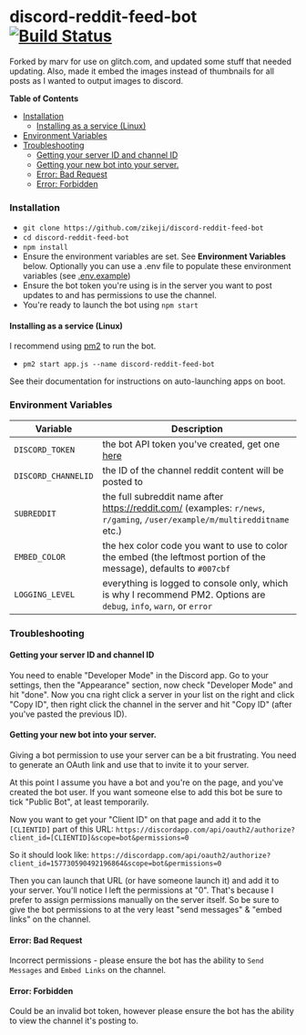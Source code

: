 # discord-reddit-feed-bot [![Build Status](https://travis-ci.org/zikeji/discord-reddit-feed-bot.svg?branch=master)](https://travis-ci.org/zikeji/discord-reddit-feed-bot)

Forked by marv for use on glitch.com, and updated some stuff that needed updating. Also, made it embed the images instead of thumbnails for all posts as I wanted to output images to discord.

**Table of Contents**

- [Installation](#installation)
    - [Installing as a service (Linux)](#installing-as-a-service-linux)
- [Environment Variables](#environment-variables)
- [Troubleshooting](#troubleshooting)
    - [Getting your server ID and channel ID](#getting-your-server-id-and-channel-id)
    - [Getting your new bot into your server.](#getting-your-new-bot-into-your-server)
    - [Error: Bad Request](#error-bad-request)
    - [Error: Forbidden](#error-forbidden)

### Installation

 - `git clone https://github.com/zikeji/discord-reddit-feed-bot`
 - `cd discord-reddit-feed-bot`
 - `npm install`
 - Ensure the environment variables are set. See **Environment Variables** below. Optionally you can use a .env file to populate these environment variables (see [.env.example](https://github.com/zikeji/discord-reddit-feed-bot/blob/master/.env.example))
 - Ensure the bot token you're using is in the server you want to post updates to and has permissions to use the channel.
 - You're ready to launch the bot using `npm start`

#### Installing as a service (Linux)

I recommend using [pm2](https://github.com/Unitech/pm2) to run the bot.
 - `pm2 start app.js --name discord-reddit-feed-bot`

See their documentation for instructions on auto-launching apps on boot.

### Environment Variables

| Variable | Description |
| -------- | ----------- |
| `DISCORD_TOKEN` | the bot API token you've created, get one [here](https://discordapp.com/developers/applications/me) |
| `DISCORD_CHANNELID` | the ID of the channel reddit content will be posted to |
| `SUBREDDIT` | the full subreddit name after https://reddit.com/ (examples: `r/news`, `r/gaming`, `/user/example/m/multiredditname` etc.) |
| `EMBED_COLOR` | the hex color code you want to use to color the embed (the leftmost portion of the message), defaults to `#007cbf` |
| `LOGGING_LEVEL` | everything is logged to console only, which is why I recommend PM2. Options are `debug`, `info`, `warn`, or `error` |

### Troubleshooting

#### Getting your server ID and channel ID

You need to enable "Developer Mode" in the Discord app. Go to your settings, then the "Appearance" section, now check "Developer Mode" and hit "done". Now you cna right click a server in your list on the right and click "Copy ID", then right click the channel in the server and hit "Copy ID" (after you've pasted the previous ID).

#### Getting your new bot into your server.

Giving a bot permission to use your server can be a bit frustrating. You need to generate an OAuth link and use that to invite it to your server.

At this point I assume you have a bot and you're on the page, and you've created the bot user. If you want someone else to add this bot be sure to tick "Public Bot", at least temporarily.

Now you want to get your "Client ID" on that page and add it to the `[CLIENTID]` part of this URL:
`https://discordapp.com/api/oauth2/authorize?client_id=[CLIENTID]&scope=bot&permissions=0`

So it should look like:
`https://discordapp.com/api/oauth2/authorize?client_id=157730590492196864&scope=bot&permissions=0`

Then you can launch that URL (or have someone launch it) and add it to your server. You'll notice I left the permissions at "0". That's because I prefer to assign permissions manually on the server itself. So be sure to give the bot permissions to at the very least "send messages" & "embed links" on the channel.

#### Error: Bad Request

Incorrect permissions - please ensure the bot has the ability to `Send Messages` and `Embed Links` on the channel.

#### Error: Forbidden

Could be an invalid bot token, however please ensure the bot has the ability to view the channel it's posting to.
